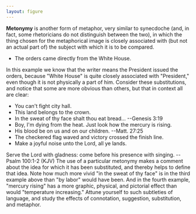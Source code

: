 ```yaml
---
layout: figure
---
```


**Metonymy** is another form of metaphor, very similar to synecdoche (and, in fact, some rhetoricians do not distinguish between the two), in which the thing chosen for the metaphorical image is closely associated with (but not an actual part of) the subject with which it is to be compared.
 - The orders came directly from the White House.

In this example we know that the writer means the President issued the orders, because "White House" is quite closely associated with "President," even though it is not physically a part of him. Consider these substitutions, and notice that some are more obvious than others, but that in context all are clear:
 - You can't fight city hall.
 - This land belongs to the crown.
 - In the sweat of thy face shalt thou eat bread... --Genesis 3:19
 - Boy, I'm dying from the heat. Just look how the mercury is rising.
 - His blood be on us and on our children. --Matt. 27:25
 - The checkered flag waved and victory crossed the finish line.
 - Make a joyful noise unto the Lord, all ye lands.
  
Serve the Lord with gladness: come before his presence with singing. --Psalm 100:1-2 (KJV) The use of a particular metonymy makes a comment about the idea for which it has been substituted, and thereby helps to define that idea. Note how much more vivid "in the sweat of thy face" is in the third example above than "by labor" would have been. And in the fourth example, "mercury rising" has a more graphic, physical, and pictorial effect than would "temperature increasing." Attune yourself to such subtleties of language, and study the effects of connotation, suggestion, substitution, and metaphor.
